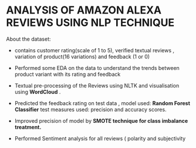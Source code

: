 # ANALYSIS OF AMAZON ALEXA REVIEWS USING NLP TECHNIQUE

About the dataset:

- contains  customer rating(scale of 1 to 5), verified textual reviews , variation of product(16 variations) and feedback (1 or 0)
- Performed some EDA on the data to understand the trends between product variant with its rating and feedback
- Textual pre-processing of the Reviews using NLTK and visualisation using **WordCloud** .

- Predicted the feedback rating on test data , model used: **Random Forest Classifier**
  test measures used: precision and accuracy scores.
- Improved precision of model by **SMOTE technique for class imbalance treatment.**

-  Performed Sentiment analysis for all reviews ( polarity and subjectivity
